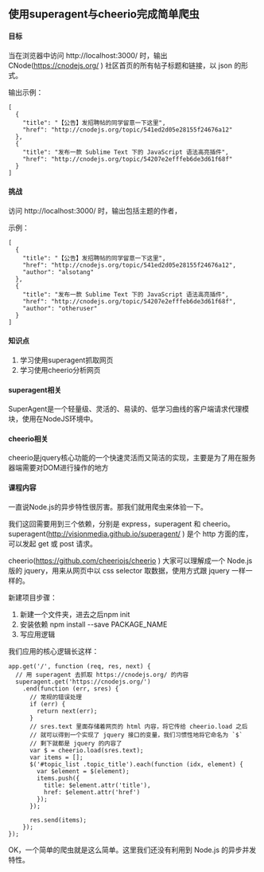 ## 使用superagent与cheerio完成简单爬虫

#### 目标
当在浏览器中访问 http://localhost:3000/ 时，输出 CNode(https://cnodejs.org/ ) 社区首页的所有帖子标题和链接，以 json 的形式。

输出示例：
```
[
  {
    "title": "【公告】发招聘帖的同学留意一下这里",
    "href": "http://cnodejs.org/topic/541ed2d05e28155f24676a12"
  },
  {
    "title": "发布一款 Sublime Text 下的 JavaScript 语法高亮插件",
    "href": "http://cnodejs.org/topic/54207e2efffeb6de3d61f68f"
  }
]

```
#### 挑战
访问 http://localhost:3000/ 时，输出包括主题的作者，

示例：
```
[
  {
    "title": "【公告】发招聘帖的同学留意一下这里",
    "href": "http://cnodejs.org/topic/541ed2d05e28155f24676a12",
    "author": "alsotang"
  },
  {
    "title": "发布一款 Sublime Text 下的 JavaScript 语法高亮插件",
    "href": "http://cnodejs.org/topic/54207e2efffeb6de3d61f68f",
    "author": "otheruser"
  }
]

```

#### 知识点
1. 学习使用superagent抓取网页
2. 学习使用cheerio分析网页

#### superagent相关
SuperAgent是一个轻量级、灵活的、易读的、低学习曲线的客户端请求代理模块，使用在NodeJS环境中。

#### cheerio相关
cheerio是jquery核心功能的一个快速灵活而又简洁的实现，主要是为了用在服务器端需要对DOM进行操作的地方
#### 课程内容
一直说Node.js的异步特性很厉害。那我们就用爬虫来体验一下。

我们这回需要用到三个依赖，分别是 express，superagent 和 cheerio。
superagent(http://visionmedia.github.io/superagent/ ) 是个 http 方面的库，可以发起 get 或 post 请求。

cheerio(https://github.com/cheeriojs/cheerio ) 大家可以理解成一个 Node.js 版的 jquery，用来从网页中以 css selector 取数据，使用方式跟 jquery 一样一样的。

新建项目步骤：
1. 新建一个文件夹，进去之后npm init
2. 安装依赖 npm install --save PACKAGE_NAME
3. 写应用逻辑

我们应用的核心逻辑长这样：
```
app.get('/', function (req, res, next) {
  // 用 superagent 去抓取 https://cnodejs.org/ 的内容
  superagent.get('https://cnodejs.org/')
    .end(function (err, sres) {
      // 常规的错误处理
      if (err) {
        return next(err);
      }
      // sres.text 里面存储着网页的 html 内容，将它传给 cheerio.load 之后
      // 就可以得到一个实现了 jquery 接口的变量，我们习惯性地将它命名为 `$`
      // 剩下就都是 jquery 的内容了
      var $ = cheerio.load(sres.text);
      var items = [];
      $('#topic_list .topic_title').each(function (idx, element) {
        var $element = $(element);
        items.push({
          title: $element.attr('title'),
          href: $element.attr('href')
        });
      });

      res.send(items);
    });
});

```
OK，一个简单的爬虫就是这么简单。这里我们还没有利用到 Node.js 的异步并发特性。